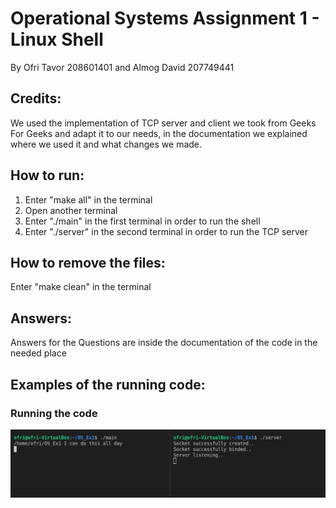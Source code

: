 # Operational Systems Assignment 1 - Linux Shell
By Ofri Tavor 208601401 and Almog David 207749441

## Credits:
We used the implementation of TCP server and client we took from Geeks For Geeks and adapt it
to our needs, in the documentation we explained where we used it and what changes we made.

## How to run:
1. Enter "make all" in the terminal
2. Open another terminal
3. Enter "./main" in the first terminal in order to run the shell
4. Enter "./server" in the second terminal in order to run the TCP server

## How to remove the files:
Enter "make clean" in the terminal

## Answers:
Answers for the Questions are inside the documentation of the code in the needed place

## Examples of the running code:
### Running the code
![RUNNING](Media/RUNNING.png)
